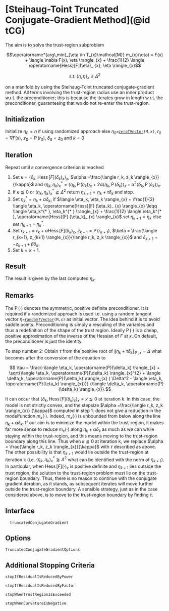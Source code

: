 # [Steihaug-Toint Truncated Conjugate-Gradient Method](@id tCG)

The aim is to solve the trust-region subproblem

```math
\operatorname*{arg\,min}_{\eta \in T_{x}\mathcal{M}} m_{x}(\eta) = F(x) +
\langle \nabla F(x), \eta \rangle_{x} + \frac{1}{2} \langle
\operatorname{Hess}[F](\eta)_ {x}, \eta \rangle_{x}
```
```math
\text{s.t.} \; \langle \eta, \eta \rangle_{x} \leq {\Delta}^2
```

on a manifold by using the Steihaug-Toint truncated conjugate-gradient method.
All terms involving the trust-region radius use an inner product w.r.t. the
preconditioner; this is because the iterates grow in length w.r.t. the
preconditioner, guaranteeing that we do not re-enter the trust-region.

## Initialization

Initialize $\eta_0 = \eta$ if using randomized approach else
$\eta_0$`=`[`zeroTVector`](@ref)`(M,x)`, $r_0 = \nabla F(x)$,
$z_0 = \operatorname{P}(r_0)$, $\delta_0 = z_0$ and $k=0$

## Iteration

Repeat until a convergence criterion is reached

1. Set $\kappa = \langle \delta_k, \operatorname{Hess}[F] (\delta_k)_ {x} \rangle_{x}$,
    $\alpha =\frac{\langle r_k, z_k \rangle_{x}}{\kappa}$ and
    $\langle \eta_k, \eta_k \rangle_{x}^{* } = \langle \eta_k, \operatorname{P}(\eta_k) \rangle_{x} +
    2\alpha \langle \eta_k, \operatorname{P}(\delta_k) \rangle_{x} +  {\alpha}^2
    \langle \delta_k, \operatorname{P}(\delta_k) \rangle_{x}$.
2. If $\kappa \leqq 0$ or $\langle \eta_k, \eta_k \rangle_{x}^{* } \geqq {\Delta}^2$
    return $\eta_{k+1} = \eta_k + \tau \delta_k$ and stop.
3. Set $\eta_{k}^{* }= \eta_k + \alpha \delta_k$, if
    $\langle \eta_k, \eta_k \rangle_{x} + \frac{1}{2} \langle \eta_k,
    \operatorname{Hess}[F] (\eta_k)_ {x} \rangle_{x} \leqq \langle \eta_k^{* },
    \eta_k^{* } \rangle_{x} + \frac{1}{2} \langle \eta_k^{* },
    \operatorname{Hess}[F] (\eta_k)_ {x} \rangle_{x}$
    set $\eta_{k+1} = \eta_k$ else set $\eta_{k+1} = \eta_{k}^{* }$.
4. Set $r_{k+1} = r_k + \alpha \operatorname{Hess}[F] (\delta_k)_ {x}$,
     $z_{k+1} = \operatorname{P}(r_{k+1})$,
    $\beta = \frac{\langle r_{k+1},  z_{k+1} \rangle_{x}}{\langle r_k, z_k
    \rangle_{x}}$ and $\delta_{k+1} = -z_{k+1} + \beta \delta_k$.
5. Set $k=k+1$.

## Result

The result is given by the last computed $η_k$.

## Remarks
The $\operatorname{P}(\cdot)$ denotes the symmetric, positive deﬁnite
preconditioner. It is required if a randomized approach is used i.e. using
a random tangent vector $\eta$`=`[`randomTVector`](@ref)`(M,x)` as initial
vector. The idea behind it is to avoid saddle points. Preconditioning is
simply a rescaling of the variables and thus a redeﬁnition of the shape of
the trust region. Ideally $\operatorname{P}(\cdot)$ is a cheap, positive
approximation of the inverse of the Hessian of $F$ at $x$. On
default, the preconditioner is just the identity.

To step number 2: Obtain $\tau$ from the positive root of
$\left\lVert \eta_k + \tau \delta_k \right\rVert_{\operatorname{P}, x} = \Delta$
what becomes after the conversion of the equation to
````math
 \tau = \frac{-\langle \eta_k, \operatorname{P}(\delta_k) \rangle_{x} +
 \sqrt{\langle \eta_k, \operatorname{P}(\delta_k) \rangle_{x}^{2} +
 \langle \delta_k, \operatorname{P}(\delta_k) \rangle_{x} ( \Delta^2 -
 \langle \eta_k, \operatorname{P}(\eta_k) \rangle_{x})}}
 {\langle \delta_k, \operatorname{P}(\delta_k) \rangle_{x}}.
````
It can occur that $\langle \delta_k, \operatorname{Hess}[F] (\delta_k)_ {x} \rangle_{x}
= \kappa \leqq 0$ at iteration $k$. In this case, the model is not strictly
convex, and the stepsize $\alpha =\frac{\langle r_k, z_k \rangle_{x}}
{\kappa}$ computed in step 1. does not give a reduction in the modelfunction
$m_{x}(\cdot)$. Indeed, $m_{x}(\cdot)$ is unbounded from below along the
line $\eta_k + \alpha \delta_k$. If our aim is to minimize the model within
the trust-region, it makes far more sense to reduce $m_{x}(\cdot)$ along
$\eta_k + \alpha \delta_k$ as much as we can while staying within the
trust-region, and this means moving to the trust-region boundary along this
line. Thus when $\kappa \leqq 0$ at iteration k, we replace $\alpha =
\frac{\langle r_k, z_k \rangle_{x}}{\kappa}$ with $\tau$ described as above.
The other possibility is that $\eta_{k+1}$ would lie outside the trust-region at
iteration k (i.e. $\langle \eta_k, \eta_k \rangle_{x}^{* }
\geqq {\Delta}^2$ what can be identified with the norm of $\eta_{k+1}$). In
particular, when $\operatorname{Hess}[F] (\cdot)_ {x}$ is positive deﬁnite
and $\eta_{k+1}$ lies outside the trust region, the solution to the
trust-region problem must lie on the trust-region boundary. Thus, there
is no reason to continue with the conjugate gradient iteration, as it
stands, as subsequent iterates will move further outside the trust-region
boundary. A sensible strategy, just as in the case considered above, is to
move to the trust-region boundary by ﬁnding $\tau$.

## Interface

```@docs
  truncatedConjugateGradient
```

## Options

```@docs
TruncatedConjugateGradientOptions
```

## Additional Stopping Criteria

```@docs
stopIfResidualIsReducedByPower
```
```@docs
stopIfResidualIsReducedByFactor
```
```@docs
stopWhenTrustRegionIsExceeded
```
```@docs
stopWhenCurvatureIsNegative
```
